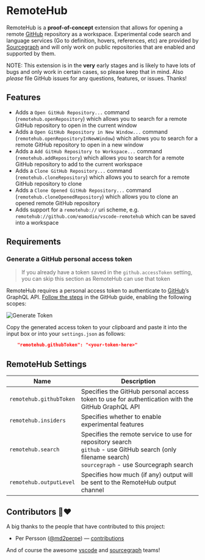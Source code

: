 # RemoteHub

RemoteHub is a **proof-of-concept** extension that allows for opening a remote [GitHub](https://github.com) repository as a workspace. Experimental code search and language services (Go to definition, hovers, references, etc) are provided by [Sourcegraph](https://sourcegraph.com) and will only work on public repositories that are enabled and supported by them.

NOTE: This extension is in the **very** early stages and is likely to have lots of bugs and only work in certain cases, so please keep that in mind. Also _please_ file GitHub issues for any questions, features, or issues. Thanks!

## Features

- Adds a `Open GitHub Repository...` command (`remotehub.openRepository`) which allows you to search for a remote GitHub repository to open in the current window
- Adds a `Open GitHub Repository in New Window...` command (`remotehub.openRepositoryInNewWindow`) which allows you to search for a remote GitHub repository to open in a new window
- Adds a `Add GitHub Repository to Workspace...` command (`remotehub.addRepository`) which allows you to search for a remote GitHub repository to add to the current workspace
- Adds a `Clone GitHub Repository...` command (`remotehub.cloneRepository`) which allows you to search for a remote GitHub repository to clone
- Adds a `Clone Opened GitHub Repository...` command (`remotehub.cloneOpenedRepository`) which allows you to clone an opened remote GitHub repository
- Adds support for a `remotehub://` uri scheme, e.g. `remotehub://github.com/eamodio/vscode-remotehub` which can be saved into a workspace

## Requirements

### Generate a GitHub personal access token

> If you already have a token saved in the `github.accessToken` setting, you can skip this section as RemoteHub can use that token

RemoteHub requires a personal access token to authenticate to [GitHub](https://github.com)’s GraphQL API. [Follow the steps](https://help.github.com/articles/creating-an-access-token-for-command-line-use/) in the GitHub guide, enabling the following scopes:

![Generate Token](https://raw.githubusercontent.com/eamodio/vscode-remotehub/master/images/generate-token.png)

Copy the generated access token to your clipboard and paste it into the input box or into your `settings.json` as follows:

```json
    "remotehub.githubToken": "<your-token-here>"
```

## RemoteHub Settings

| Name                    | Description                                                                                                                                                    |
| ----------------------- | -------------------------------------------------------------------------------------------------------------------------------------------------------------- |
| `remotehub.githubToken` | Specifies the GitHub personal access token to use for authentication with the GitHub GraphQL API                                                               |
| `remotehub.insiders`    | Specifies whether to enable experimental features                                                                                                              |
| `remotehub.search`      | Specifies the remote service to use for repository search<br />`github` - use GitHub search (only filename search)<br />`sourcegraph` - use Sourcegraph search |
| `remotehub.outputLevel` | Specifies how much (if any) output will be sent to the RemoteHub output channel                                                                                |

## Contributors 🙏&#x2764;

A big thanks to the people that have contributed to this project:

- Per Persson ([@md2perpe](https://github.com/md2perpe)) &mdash; [contributions](https://github.com/eamodio/vscode-remotehub/commits?author=md2perpe)

And of course the awesome [vscode](https://github.com/Microsoft/vscode/graphs/contributors) and [sourcegraph](https://github.com/orgs/sourcegraph/people) teams!
